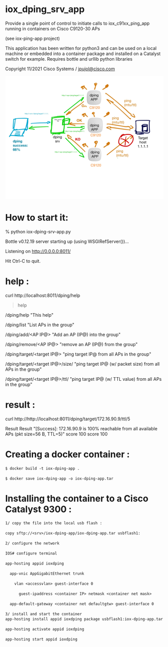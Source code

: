 # iox_dping_srv_app

Provide a single point of control to initiate calls to iox_c91xx_ping_app running in containers on Cisco C9120-30 APs

(see iox-ping-app project)

This application has been written for python3 and can be used on a local machine or embedded into a container package and installed on a Catalyst switch for example.
Requires bottle and urllib python libraries

Copyright 11/2021 Cisco Systems / jpujol@cisco.com

![iox-dping-srv-app schema](https://github.com/jnfrncs/iox_dping_srv_app/blob/main/dping_app.jpg)

# How to start it: 

% python iox-dping-srv-app.py 

Bottle v0.12.19 server starting up (using WSGIRefServer())...

Listening on http://0.0.0.0:8011/

Hit Ctrl-C to quit.

# help :
curl http://localhost:8011/dping/help
	
> help
	
/dping/help	"This help"

/dping/list	"List APs in the group"

/dping/add/<AP IP@>	"Add an AP (IP@) into the group"

/dping/remove/<AP IP@>	"remove an AP (IP@) from the group"

/dping/target/<target IP@>	"ping target IP@ from all APs in the group"

/dping/target/<target IP@>/size/<packet size>	"ping target IP@ (w/ packet size) from all APs in the group"
	
/dping/target/<target IP@>/ttl/<TTL value>	"ping target IP@ (w/ TTL value) from all APs in the group"
  
  # result :
  curl http://http://localhost:8011/dping/target/172.16.90.9/ttl/5
  
  Result	Result	"[Success]: 172.16.90.9 is 100% reachable from all available APs (pkt size=56 B, TTL=5)"
  score	100
  score	100
	
# Creating a docker container :
	$ docker build -t iox-dping-app .
	
	$ docker save iox-dping-app -o iox-dping-app.tar
	
# Installing the container to a Cisco Catalyst 9300 :
	
	1/ copy the file into the local usb flash :
	
	copy sftp://<srv>/iox-dping-app/iox-dping-app.tar usbflash1:
	
	2/ configure the network 
	
	IOS# configure terminal
	
	app-hosting appid ioxdping
	
 	  app-vnic AppGigabitEthernet trunk
	
  		vlan <accessvlan> guest-interface 0
	
   		  guest-ipaddress <container IP> netmask <container net mask>
	
 	  app-default-gateway <container net defaultgtw> guest-interface 0
	
	3/ install and start the container
	app-hosting install appid ioxdping package usbflash1:iox-dping-app.tar
	
	app-hosting activate appid ioxdping
	
	app-hosting start appid ioxdping


	
	
	

